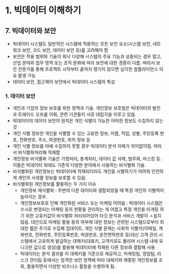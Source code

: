 # 1. 빅데이터 이해하기
## 7. 빅데이터와 보안
- 빅데이터 시스템도 일반적인 시스템에 적용하는 모든 보안 요소(시스템 보안, 네트워크 보안, 코드 보안, 데이터 보안 등)를 고려해야 함
- 보안은 적용 범위와 기술이 워낙 다양해 시스템의 주요 기능과 상충되는 경우 많고, 산업 분야와 업무 영역 또는 조직 문화에 따라 보안에 대한 경중이 다름. 따라서 보안 전문가를 통해 프로젝트 시작부터 끝까지 챙기지 않으면 심각한 컴플라이언스 이슈 발생 가능
- 데이터 보안, 접근제어 보안에서 빅데이터 시스템의 특성
### 1. 데이터 보안
- 개인과 기업의 정보 보호를 위한 정책과 기술. 개인정보 보호법은 빅데이터의 발전과 트레이드 오프를 이뤄, 관련 기관들이 서로 대립각을 이루고 있음.
- 빅데이터의 데이터 보안의 원칙은 개인 식별이 가능한 어떠한 정보도 수집하지 않는 것
- 개인 식별 정보란 개인을 식별할 수 있는 고유한 정보, 이름, 직업, 성별, 주민등록 번호, 전화번호, 주소, 여권번호, 위치 정보 등
- 개인 식별 정보를 아예 수집하지 못할 경우 빅데이터 분석 자체가 의미없어짐. 따라서 비식별화처리해 적재함
- 개인정보 비식별화 기술은 가명처리, 총계처리, 데이터 값 삭제, 범주화, 마스킹 등. 이들은 빅데이터 외에도 기존의 다양한 분야에서 사용하는 비식별화 기술.
- 비식별화된 개인정보는 빅데이터에 적재되더라도 개인을 시별하기가 어려워 안전하게 개인의 사생활 정보를 보호할 수 있음.
- 비식별화된 개인정보를 활용하는 두 가지 이슈
  - 개인정보 재식별화 : 주변의 다른 데이터와 결합되었을 때 특정 개인의 식별력이 높아지는 경우.
  - 개인정보보호로 인해 개인화된 서비스 또는 마케팅 어려움 : 빅데이터 시스템은 수시로 변경되는 마케팅 동의 현황을 관리하는 게 어렵고 특정 개인을 타게팅 하기 위한 고유키값이 비식별화 처리되어있어 타깃 분석과 서비스 개발이 ㅅ쉽지 않음. 대안으로 마케팅 활용 동의 여부에 대한 정보는 관련된 시스템으로부터 최대한 짧은 주기로 수집해 업데이트, 개인 식별 문제는 사회적 식별키(이메일, 계좌번호, 전화번호, 주민등록번호, 여권번호, 운전면허번호 등)대신 고객 관리 시스템에서 고유하게 발급하는 대체키(대표키, 고객키로도 불리며 시스템 내에 유니크한 값으로 생성)를 활용해 빅데이터에 적재된 다른 정보와 결합해 사용
  - 빅데이터는 분석 결과를 이 대체키를 기준으로 제공하고, 마케팅팀, 영업팀, 리스크 관리팀 등에서는 엄격한 보안 정책에 따라 대체키와 매핑된 개인정보를 조회, 활용하면서 다양한 비즈니스 활동을 수행하게 됨.